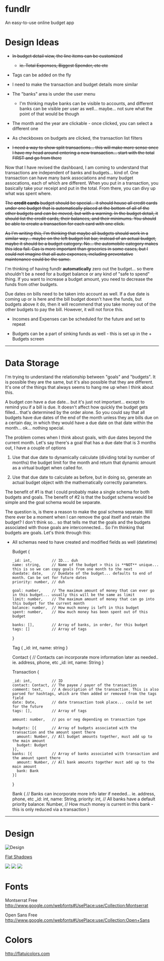 fundlr
========
An easy-to-use online budget app

Design Ideas
===
* ~~In budget detail view, the line items can be customized~~
  - ~~ie. Total Expenses, Biggest Spender, etc etc~~
* Tags can be added on the fly
* I need to make the transaction and budget details more similar
* The "banks" area is under the user menu
  - I'm thinking maybe banks can be visible to accounts, and different banks can be visible per user as well... maybe... not sure what the point of that would be though
* The month and the year are clickable - once clicked, you can select a different one
* As checkboxes on budgets are clicked, the transaction list filters

* ~~I need a way to show split transactions... this will make more sense once I have my head around entering a new transaction... start with the total FIRST and go from there~~

Now that I have revised the dashboard, I am coming to understand that transactions are independent of
banks and budgets... kind of. One transaction can have many bank associations and many budget assocations,
each of which are different. When you put in a transaction, you basically take your receipt and put in
the total. From there, you can divy up what was spent where.

~~The **credit cards** budget should be special... it should house all credit cards under one budget
that is automatically placed at the bottom of all of the other budgets and *can* be moved, but with
a warning. In the budget detail, it should list the credit cards, their balances, and their minimums.
You should be able to create a transaction for each card with one click.~~

~~As I'm writing this, I'm thinking that maybe all budgets should work in a similar way... maybe on the left
budget list bar, instead of an actual budget, maybe it should be a budget category. No... the automobile
category makes this idea fail. Gas is more important than groceries in some cases, but I could not imagine
that all auto expenses, including preventative maintenance could be the same.~~

I'm thinking of having fundlr **automatically** zero out the budget... so there shouldn't be a need
for a budget balance or any kind of "safe to spend" thing. If you want to increase a budget amount,
you need to decrease the funds from other budgets.

Due dates on bills need to be taken into account as well. If a due date is coming up or is here
and the bill budget doesn't have the funds, but budgets above it do, then it will recommend that you
take money out of the other budgets to pay the bill. However, it will not force this.

* Incomes and Expenses can be scheduled for the future and set to repeat

* Budgets can be a part of sinking funds as well - this is set up in the + Budgets screen

---

Data Storage
===

I'm trying to understand the relationship between "goals" and "budgets". It is possible they are the same,
but it's also possible that they are different. It's one of the things that always seems to hang me up when
I think about this.

A budget *can* have a due date... but it's just not important... except to remind you if a bill is due. It
doesn't affect how quickly the budget gets filled... that's determined by the order alone. So you could say
that all budgets have due dates of the end of the month unless they are bills due on a certain day, in which
they would have a due date on that date within the month... ok... nothing special.

The problem comes when I think about goals, with due dates beyond the current month. Let's say there's a
goal that has a due date that is 3 months out, I have a couple of options

1. Use that due date to dynamically calculate (dividing total by number of months) the budget limit for the month
and return that dynamic amount as a virtual budget when called for.

2. Use that due date to calculate as before, but in doing so, generate an actual budget object with the mathematically
correctly parameters.

The benefit of #1 is that I could probably make a single schema for both budgets and goals.
The benefit of #2 is that the budget schema would be simple and the goal schema would be separate.

The question is, is there a reason to make the goal schema separate. Will there ever be a moment when I can remove
the goal itself and retain the budget? I don't think so... so that tells me that the goals and the budgets
associated with those goals are interconnected... So I'm thinking that budgets are goals. Let's think through this:

- All schemas need to have created and modified fields as well (datetime)

    Budget {
      
      _id: int,         // ID... duh
      name: string,     // Name of the budget > this is **NOT** unique... this is so we can copy goals from one month to the next
      duedate: date,    // Duedate of the budget... defaults to end of month. Can be set for future dates
      priority: number, // duh

      goal: number,     // The maximum amount of money that can ever go in this budget... usually this will be the same as limit
      limit: number,    // The maximum amount of money that can go into this budget for the current month
      balance: number,  // How much money is left in this budget
      spent: number,    // How much money has been spent out of this budget

      banks: [],        // Array of banks, in order, for this budget
      tags: []          // Array of tags

    }

    Tag {
      _id: int,
      name: string
    }

    Contact {           // Contacts can incorporate more information later as needed.. ie. address, phone, etc
      _id: int,
      name: String
    }

    Transaction {
      
      _id: int,         // ID
      contact: Contact, // The payee / payer of the transaction
      comment: text,    // A description of the transaction. This is also parsed for hashtags, which are then added or removed from the tags field
      date: Date,       // date transaction took place... could be set for the future
      tags: [],         // Array of tags

      amount: number,   // pos or neg depending on transaction type

      budgets: [{       // Array of budgets associated with the transaction and the amount spent there
        amount: Number, // All budget amounts together, must add up to the main amount
        budget: Budget
      }],      
      banks: [{         // Array of banks associated with transaction and the amount spent there
        amount: Number, // All bank amounts together must add up to the main amount
        bank: Bank
      }]       

    }

    Bank {              // Banks can incorporate more info later if needed... ie. address, phone, etc
      _id: int,
      name: String,
      priority: int,    // All banks have a default priority
      balance: Number,  // How much money is current in this bank - this is only reduced via a transaction
    }

---

Design
===
![Design](./designs/design.png)

[Flat Shadows](http://flattyshadow.com)

![](http://designmodo.com/wp-content/themes/designmodov2.1/square-ui/images/big_previews/components_1.jpg)
![](http://designmodo.com/wp-content/themes/designmodov2.1/square-ui/images/big_previews/components_2.jpg)
![](http://designmodo.com/wp-content/themes/designmodov2.1/square-ui/images/big_previews/components_3.jpg)

Fonts
===
Montserrat Free
http://www.google.com/webfonts#UsePlace:use/Collection:Montserrat

Open Sans Free
http://www.google.com/webfonts#UsePlace:use/Collection:Open+Sans

Colors
===
http://flatuicolors.com